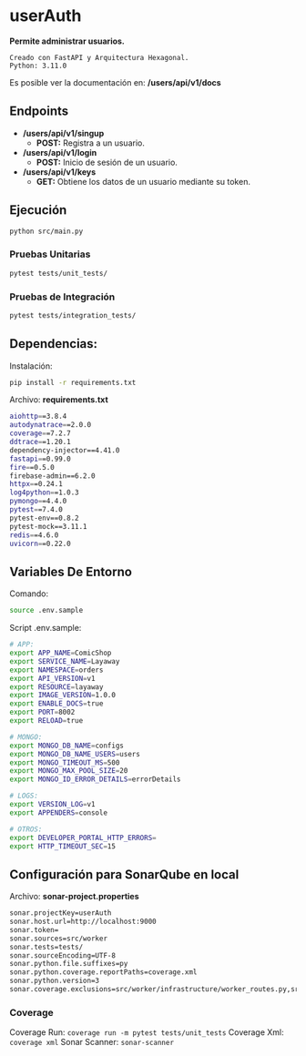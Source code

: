 # userAuth

**Permite administrar usuarios.**

    Creado con FastAPI y Arquitectura Hexagonal.
    Python: 3.11.0

Es posible ver la documentación en: **/users/api/v1/docs**

## Endpoints

* **/users/api/v1/singup**
    * **POST:** Registra a un usuario.
* **/users/api/v1/login**
    * **POST:** Inicio de sesión de un usuario.
* **/users/api/v1/keys**
    * **GET:** Obtiene los datos de un usuario mediante su token.

## Ejecución

```bash
python src/main.py
```

### Pruebas Unitarias

```bash
pytest tests/unit_tests/
```

### Pruebas de Integración

```bash
pytest tests/integration_tests/
```

## Dependencias:

Instalación:

```bash
pip install -r requirements.txt
```

Archivo: **requirements.txt**

```bash
aiohttp==3.8.4
autodynatrace==2.0.0
coverage==7.2.7
ddtrace==1.20.1
dependency-injector==4.41.0
fastapi==0.99.0
fire==0.5.0
firebase-admin==6.2.0
httpx==0.24.1
log4python==1.0.3
pymongo==4.4.0
pytest==7.4.0
pytest-env==0.8.2
pytest-mock==3.11.1
redis==4.6.0
uvicorn==0.22.0
```

## Variables De Entorno

Comando:

```bash
source .env.sample
```

Script .env.sample:
```bash
# APP:
export APP_NAME=ComicShop
export SERVICE_NAME=Layaway
export NAMESPACE=orders
export API_VERSION=v1
export RESOURCE=layaway
export IMAGE_VERSION=1.0.0
export ENABLE_DOCS=true
export PORT=8002
export RELOAD=true

# MONGO:
export MONGO_DB_NAME=configs
export MONGO_DB_NAME_USERS=users
export MONGO_TIMEOUT_MS=500
export MONGO_MAX_POOL_SIZE=20
export MONGO_ID_ERROR_DETAILS=errorDetails

# LOGS:
export VERSION_LOG=v1
export APPENDERS=console

# OTROS:
export DEVELOPER_PORTAL_HTTP_ERRORS=
export HTTP_TIMEOUT_SEC=15
```


## Configuración para SonarQube en local

Archivo: **sonar-project.properties**

```bash
sonar.projectKey=userAuth
sonar.host.url=http://localhost:9000
sonar.token=
sonar.sources=src/worker
sonar.tests=tests/
sonar.sourceEncoding=UTF-8
sonar.python.file.suffixes=py
sonar.python.coverage.reportPaths=coverage.xml
sonar.python.version=3
sonar.coverage.exclusions=src/worker/infrastructure/worker_routes.py,src/worker/infrastructure/worker_controller.py
```

### Coverage

Coverage Run: `coverage run -m pytest tests/unit_tests`
Coverage Xml: `coverage xml`
Sonar Scanner: `sonar-scanner`

